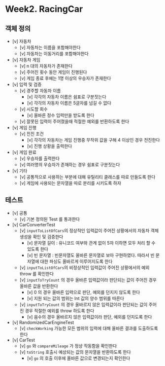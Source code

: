 # Week2. RacingCar

## 객체 정의

- [v] 자동차
    - [v] 자동차는 이름을 포함해야한다
    - [v] 자동차는 이동거리를 포함해야한다
- [v] 자동차 게임
    - [v] n 대의 자동차가 존재한다
    - [v] 주어진 횟수 동안 게임이 진행된다
    - [v] 게임 종료 후에는 1명 이상의 우승자가 존재한다
- [v] 입력 및 검증
    - [v] 경주할 자동차 이름
        - [v] 각각의 자동차 이름은 쉼표로 구분짓는다
        - [v] 각각의 자동차 이름은 5글자를 넘길 수 없다
    - [v] 시도할 회수
        - [v] 올바른 정수 입력만을 받도록 한다
    - [v] 잘못된 입력이 주어졌을때 적절한 예외를 반환하도록 한다
- [v] 게임 진행
    - [v] 전진 조건
        - [v] 각각의 자동차는 게임 진행중 무작위 값을 구해 4 이상인 경우 전진한다
        - [v] 진행 상황을 출력한다
- [v] 게임 완료
    - [v] 우승자를 출력한다
    - [v] 여러명의 우승자가 존재하는 경우 쉼표로 구분짓는다
- [v] 기타
    - [v] 공통적으로 사용하는 부분에 대해 유틸리티 클래스를 따로 만들도록 한다
    - [v] 게임에 사용되는 문자열을 따로 분리를 시키도록 하자

## 테스트

- [v] 공통
    - [v] 기본 정의된 Test 를 통과한다
- [v] CarConverterTest
    - [v] `inputToListOfCars`의 정상적인 입력값이 주어진 상황에서의 자동차 객체 생성을 확인 및 검증한다
        - [v] 문자열 길이 : 유니코드 여부와 관계 없이 5자 이하면 모두 처리 할 수 있도록 한다
        - [v] 빈 문자열 : 빈문자열도 올바른 문자열로 보아 구현하였다. 따라서 빈 문자열에 대한 파싱도 올바르게 이루어지도록 한다
    - [v] `inputToListOfCars`의 비정상적인 입력값이 주어진 상황에서의 예외 throw 를 확인한다
    - [v] `inputToTryCount` 의 경우 올바른 입력값이라 판단되는 값이 주어진 경우 올바른 값을 반환한다
        - [v] 0 의 경우 올바른 입력으로 판단, 예외를 던지지 않도록 한다
        - [v] 지원 되는 값의 범위는 Int 값의 양수 범위를 따른다
    - [v] `inputToTryCount` 의 경우 올바르지 않은 입력값이라 판단되는 값이 주어진 경우 적절한 예외를 throw 하도록 한다
        - [v] 음수의 경우 올바르지 않은 입력값이라 판단, 예외를 던지도록 한다
- [v] RandomizedCarEngineTest
    - [v] `checkWorking` 가능한 모든 범위의 입력에 대해 올바른 결과를 도출하도록 한다
- [v] CarTest
    - [v] `go` 와 `compareMileage` 가 정상 작동함을 확인한다
    - [v] `toString` 호출시 예상되는 값의 문자열을 반환하도록 한다
        - [v] `go` 의 호출 이후에 올바른 값으로 변경되는지 확인한다